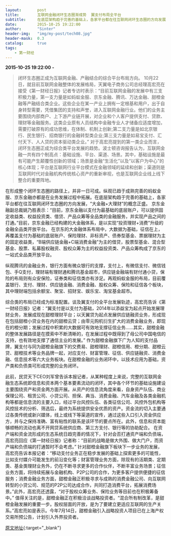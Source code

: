 ```yaml
---
layout:       post
title:        互联网金融闭环生态圈渐成势  翼支付布局全平台
subtitle:     在底层架构趋于完善的基础上，各家平台都在往互联网闭环生态圈的方向发展，“大金融+大理财”的概念正盛。
date:         2015-10-25 19:22:00
author:       "Sinter"
header-img:   "img/my-post/tech08.jpg"
header-mask:  0.3
catalog:      true
tags:
    - 第一财经
---
```


**2015-10-25 19:22:00**  **-**

> 闭环生态圈正成为互联网金融、产融结合的综合平台布局方向。
10月22日，就目前互联网金融整体的发展格局，天翼电子商务公司总经理高宏亮在接受《第一财经日报》记者专访时表示：“目前互联网金融的发展中有三支积极力量，第一支力量是如蚂蚁金服、京东金融、腾讯、万达金融、甜橙金融等产融结合类企业。这些企业在某一产业上拥有一定根基和用户，出于自身转型需要，凭借集团的支持和声誉，进入互联网金融行业。他们的业务主要围绕内部商户、上下游产业链开展，对企业和个人客户提供支付、贷款、理财等金融服务。这类企业原有人员结构中金融专业人才储备应适度增加，需要打破原有的成功思维，在体制、机制上创新;第二支力量是如北京银行、民生银行、招商银行的金融转型类企业;第三支力量是如易宝支付、汇付天下、人人贷的资本驱动类企业。”
对于高宏亮提到的第一类企业而言，闭环生态圈正成为综合类平台发展的趋势。波士顿咨询报告认为，互联网金融一共有四个制高点：基础设施、平台、渠道、场景。其中，基础设施是最有可能产生颠覆性创新的领域；场景是金融“生活化”以及“以客户为中心”的核心体现；平台是互联网行业平台模式在金融领域的延续和创新；渠道则是互联网时代对金融机构传统核心资产的重新审视，也是互联网企业线上线下整合的重要阵地。

在形成整个闭环生态圈的路径上，并非一日可成。纵观已趋于成熟完善的蚂蚁金服、京东金融亦都是在业务发展过程中拓展。在底层架构趋于完善的基础上，各家平台都在往互联网闭环生态圈的方向发展，“大金融+大理财”的概念正盛。
京东金融副总裁姚乃胜表示：“目前，京东金融以支付为最基础的底层账户，可以提供固定收益类、权益投资类、借贷、产品众筹等全品类的金融服务，并实现产品之间的打通。”目前，京东金融已经构建的大金融体系，是以实现“投资理财+消费”升级的金融全品类开放平台。
在京东的大金融体系布局中，大数据为基础，征信在上，再覆盖支付为基础的底层账户、保险理财、非标资产、债券型基金、票据理财为主的固定收益类，“B端供应链金融+C端消费金融”为主的借贷，股票型基金、混合型基金、股票、私募股权融资、股权众筹为主的权益投资类、产品众筹构成了京东的一站式全品类开放平台。

纵观腾讯的金融业务，银行方面有微众银行的支撑，支付上，有微信支付、微信钱包、手Q支付，理财端有理财通和腾讯基金超市，供应链金融端有财付通小贷，保险的布局则有众安保险，证券类和征信类亦有涉足。再观蚂蚁金服的布局，目前覆盖银行、支付、理财、供应链金融、消费金融、股权众筹、保险和征信各个板块，其中理财端包括余额宝、聚宝、招财宝、娱乐宝、淘宝基金超市。

综合类的布局已经成为标准配置。谈及翼支付的全平台发展轨迹，高宏亮告诉《第一财经日报》记者：“翼支付是以支付为基础，2014年以添益宝为起点开始发展理财业务，发展成现在甜橙理财平台；以天翼贷为起点发展供应链融资业务，形成现在包括甜橙小贷业务在内的甜橙云贷；由零元购机衍生扩大的消费金融业务，即现在的橙分期；发展过程中积累的大数据可有效地支撑征信业务……其实，甜橙金融的整体发展路径是在摸索中不断清晰的，在发展过程中既得到了母公司中国电信的支持，也有效地支撑了通信主业的发展。”
作为甜橙金融旗下广为人知的支付品牌，翼支付与同为甜橙金融旗下的交费易、甜橙理财、甜橙信用、橙分期、甜橙云贷、甜橙技术等业务品牌一起，对应支付、财富管理、征信、供应链融资、消费金融、信息技术等六大业务板块。在甜橙金融的业务闭环中，以技术应用为基础，资产类和负债类可形成完整的业务闭环。

此前，民贷天下CEO刘军曾告诉本报记者，从某种程度上来说，完整的互联网金融生态系统即信息和资本两个基本要素流动的闭环，其中各个环节的基础设施建设主要围绕资产和资金两方面开展。从资产的信息流角度来看，自身资产队伍、商业保理公司、租赁公司、小贷公司、担保、典当、消费金融、汽车金融及各类金融机构等都是信息流的主要入口，经过平台风控队伍、各类征信公司、风控外包机构等风控技术的分析、筛选后，最终为系统提供安全优质的资产。资金流的切入主要通过各类传统或新兴媒体，线上或线下等渠道的宣传，通过这些入口引入资金供应方，并与之保持准确、富有粘性的联系是该环节的要点所在。此外，信息和资本能够顺畅的流动也离不开网贷系统供应商、第三方支付、银行等的协助配合。
在资产端和资金流形成的生态系统日趋完善的情况下，针对会否打通资产端和负债端，高宏亮回应《第一财经日报》记者称：“目前的战略是做大外围、做大门户，而资产端和负债端的打通暂时不会考虑。”
针对甜橙金融旗下板块下一步业务的发展，高宏亮告诉本报记者：“移动支付业务正在稳步发展的基础上探索更多的可能性，比如支付媒介可能发生的前沿变化等；财富管理业务方面，除现有的活期类、定期类、基金类理财业务外，仍在不断寻求更多的合作伙伴，不断丰富业务场景；征信业务方面，将持续拓展与金融机构、P2P公司的合作，为更多客户提供便捷的征信服务；消费金融业务方面，甜橙金融正积极寻求与成熟的消费金融公司、向互联网转型的小贷公司、规范的P2P公司达成合作，共同打造消费平台，拓展消费场景。”此外，高宏亮还透露，“对于股权众筹业务、保险业务等目前也在积极筹备中。”
值得关注的是，甜橙金融正在积极洽谈战略投资者。“混合所有制改革，是甜橙金融发展的重要一步。股权层面的开放，是为了要建立更适应互联网的生产关系。”高宏亮如是表示。今年7月14日，甜橙金融引入战略投资人项目已在上海产权交易所预公告，计划引入外界投资者。


[原文地址](http://www.yicai.com/news/4701976.html){:target="_blank"}


